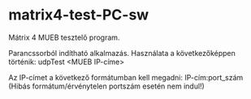 # matrix4-test-PC-sw
Mátrix 4 MUEB tesztelő program.

Parancssorból indítható alkalmazás. 
Használata a következőképpen történik:
udpTest <MUEB IP-címe>

Az IP-címet a következő formátumban kell megadni: IP-cím:port_szám
(Hibás formátum/érvénytelen portszám esetén nem indul!)
